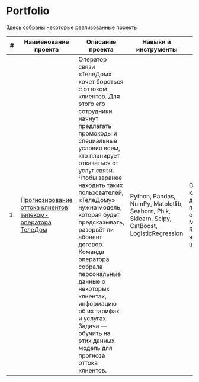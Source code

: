 # Portfolio

Здесь собраны некоторые реализованные проекты

| #    | Наименование проекта                                    | Описание проекта                                                  | Навыки и инструменты                                             | Выводы по проекту                                                                                   |
| ---- | ------------------------------------------------------- | --------------------------------------------------------------- | ---------------------------------------------------------------- | -------------------------------------------------------------------------------------------------- |
| 1.   | [Прогнозирование оттока клиентов телеком-оператора ТелеДом](https://github.com/Marinatsv07/Portfolio/tree/main/Classification_of%20_TeleDom%20churn) | Оператор связи «ТелеДом» хочет бороться с оттоком клиентов. Для этого его сотрудники начнут предлагать промокоды и специальные условия всем, кто планирует отказаться от услуг связи. Чтобы заранее находить таких пользователей, «ТелеДому» нужна модель, которая будет предсказывать, разорвёт ли абонент договор. Команда оператора собрала персональные данные о некоторых клиентах, информацию об их тарифах и услугах. Задача — обучить на этих данных модель для прогноза оттока клиентов. | Python, Pandas, NumPy, Matplotlib, Seaborn, Phik, Sklearn, Scipy, CatBoost, LogisticRegression | Обучена модель классификации для прогнозирования оттока клиентов. Метрика ROC_AUC 0.93, что выше целевой 0.85



